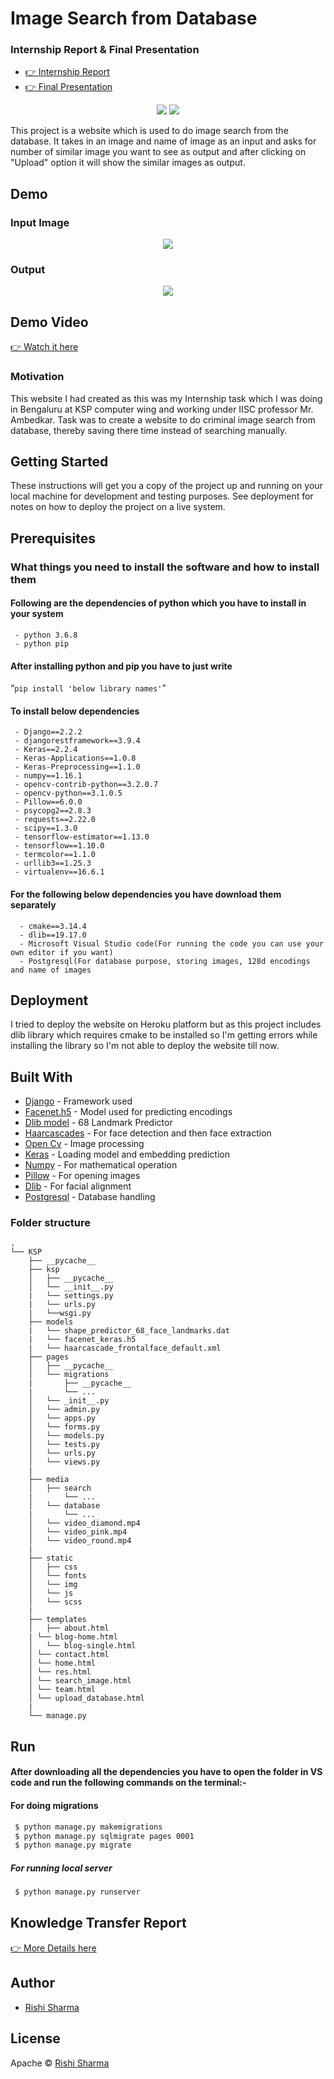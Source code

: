 # Image Search from Database

  ### Internship Report & Final Presentation

   - [:point_right: Internship Report](https://github.com/kampaitees/Web-App-for-Image-Search/blob/master/KSP%20Internship%20Report.pdf)
   - [:point_right: Final Presentation](https://github.com/kampaitees/Web-App-for-Image-Search/blob/master/KSP%20Internship%20ppt.pdf)

<p align="center">
  <img src = "https://github.com/kampaitees/Web-App-for-Image-Search/blob/master/ksp/media/2019-07-13%20(6).png"/>
  <img src = "https://github.com/kampaitees/Web-App-for-Image-Search/blob/master/ksp/media/2019-07-13%20(10).png"/>
</p>

This project is a website which is used to do image search from the database. It takes in an image and name of image
as an input and asks for number of similar image you want to see as output and after clicking on "Upload" option it will
show the similar images as output.

## Demo

### Input Image
<p align="center">
  <img src = "https://github.com/kampaitees/Web-App-for-Image-Search/blob/master/ksp/media/15.jpg"/>
</p>

### Output
<p align="center">
  <img src = "https://github.com/kampaitees/Web-App-for-Image-Search/blob/master/ksp/media/2019-07-20%20(2).png"/>
</p>

## Demo Video
[:point_right: Watch it here](https://drive.google.com/open?id=1iw-bVxwMIuGMh9eGh7p7fQYo-XU_Esr0)

### Motivation
This website I had created as this was my Internship task which I was doing in Bengaluru at KSP computer wing and working
under IISC professor Mr. Ambedkar. Task was to create a website to do criminal image search from database, thereby saving
there time instead of searching manually.

## Getting Started

These instructions will get you a copy of the project up and running on your local machine for development and testing purposes. 
See deployment for notes on how to deploy the project on a live system.

## Prerequisites

### What things you need to install the software and how to install them

#### Following are the dependencies of python which you have to install in your system
 ``` 
  - python 3.6.8 
  - python pip 
 ```
#### After installing python and pip you have to just write  
 
“`pip install 'below library names'`” 
 
#### To install below dependencies
 ```
  - Django==2.2.2 
  - djangorestframework==3.9.4 
  - Keras==2.2.4 
  - Keras-Applications==1.0.8
  - Keras-Preprocessing==1.1.0 
  - numpy==1.16.1 
  - opencv-contrib-python==3.2.0.7 
  - opencv-python==3.1.0.5 
  - Pillow==6.0.0 
  - psycopg2==2.8.3 
  - requests==2.22.0 
  - scipy==1.3.0 
  - tensorflow-estimator==1.13.0 
  - tensorflow==1.10.0 
  - termcolor==1.1.0 
  - urllib3==1.25.3 
  - virtualenv==16.6.1 
 ```
 
#### For the following below dependencies you have download them separately 
```
  - cmake==3.14.4 
  - dlib==19.17.0 
  - Microsoft Visual Studio code(For running the code you can use your own editor if you want)
  - Postgresql(For database purpose, storing images, 128d encodings and name of images
```

 ## Deployment
 I tried to deploy the website on Heroku platform but as this project includes dlib library which requires cmake to be installed
 so I'm getting errors while installing the library so I'm not able to deploy the website till now.
 
 ## Built With
 
  - [Django](https://www.djangoproject.com/) - Framework used
  - [Facenet.h5](https://drive.google.com/drive/folders/1pwQ3H4aJ8a6yyJHZkTwtjcL4wYWQb7bn) - Model used for predicting encodings
  - [Dlib model](http://dlib.net/files/shape_predictor_68_face_landmarks.dat.bz2) - 68 Landmark Predictor
  - [Haarcascades](https://github.com/anaustinbeing/haar-cascade-files) - For face detection and then face extraction
  - [Open Cv](https://opencv.org/) - Image processing
  - [Keras](https://keras.io/) - Loading model and embedding prediction
  - [Numpy](https://numpy.org/) - For mathematical operation
  - [Pillow](https://pypi.org/project/Pillow/) - For opening images
  - [Dlib](http://dlib.net/) - For facial alignment
  - [Postgresql](https://www.postgresql.org/) - Database handling

### Folder structure

```
.
└── KSP
    ├── __pycache__
    ├── ksp
    │   ├── __pycache__
    │   └── __init__.py
    |   └── settings.py
    |   └── urls.py
    |   └──wsgi.py
    ├── models
    |   └── shape_predictor_68_face_landmarks.dat
    |   └── facenet_keras.h5
    |   └── haarcascade_frontalface_default.xml
    ├── pages
    │   ├── __pycache__
    │   └── migrations
    |       ├── __pycache__
    |       └── ...
    │   └── _init__.py
    │   └── admin.py
    │   └── apps.py
    │   └── forms.py
    │   └── models.py
    │   └── tests.py
    │   └── urls.py
    │   └── views.py
    |
    ├── media
    │   ├── search
    |       └── ...
    │   └── database
    |       └── ... 
    │   └── video_diamond.mp4
    │   └── video_pink.mp4
    │   └── video_round.mp4
    |
    ├── static
    │   ├── css
    │   └── fonts
    │   └── img
    │   └── js
    │   └── scss
    |
    ├── templates
    │	├── about.html
    | └── blog-home.html
    │	└── blog-single.html
    │ └── contact.html
    │ └── home.html
    │ └── res.html
    │ └── search_image.html
    │ └── team.html
    │ └── upload_database.html
    |
    └── manage.py
```

## Run

#### After downloading all the dependencies you have to open the folder in VS code and run the following commands on the terminal:- 
   
   #### For doing migrations
   ```sh
    $ python manage.py makemigrations
    $ python manage.py sqlmigrate pages 0001
    $ python manage.py migrate
   ```

   
   ##### For running local server
   ```sh
    $ python manage.py runserver
   ```
## Knowledge Transfer Report

[:point_right: More Details here](https://github.com/kampaitees/Web-App-for-Image-Search/blob/master/KSP%20Knowledge%20Transfer.pdf)

## Author
  - [Rishi Sharma](https://github.com/kampaitees)

## License
  
  Apache  © [Rishi Sharma](https://github.com/kampaitees)
